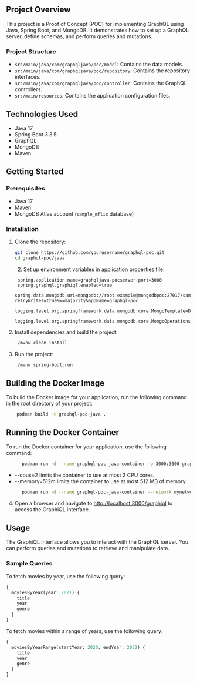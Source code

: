 ## Project Overview

This project is a Proof of Concept (POC) for implementing GraphQL using Java, Spring Boot, and MongoDB. It demonstrates how to set up a GraphQL server, define schemas, and perform queries and mutations.

### Project Structure
- `src/main/java/com/graphqljava/poc/model`: Contains the data models.
- `src/main/java/com/graphqljava/poc/repository`: Contains the repository interfaces.
- `src/main/java/com/graphqljava/poc/controller`: Contains the GraphQL controllers.
- `src/main/resources`: Contains the application configuration files.

## Technologies Used

- Java 17
- Spring Boot 3.3.5
- GraphQL
- MongoDB
- Maven

## Getting Started

### Prerequisites

- Java 17
- Maven
- MongoDB Atlas account \(`sample_mflix` database\)

### Installation

1. Clone the repository:
   ```sh
   git clone https://github.com/yourusername/graphql-poc.git
   cd graphql-poc/java
    ```
   2. Set up environment variables in application properties file.
   ```
    spring.application.name=graphqljava-pocserver.port=3000
    spring.graphql.graphiql.enabled=true
    spring.data.mongodb.uri=mongodb://root:example@mongodbpoc:27017/sample_mflix?retryWrites=true&w=majority&appName=graphql-poc
    logging.level.org.springframework.data.mongodb.core.MongoTemplate=DEBUG
    logging.level.org.springframework.data.mongodb.core.MongoOperations=DEBUG
      ```
   
3. Install dependencies and build the project:  
    ````sh
    ./mvnw clean install    
    ````
4. Run the project:
   ```sh
   ./mvnw spring-boot:run
   ```


## Building the Docker Image
To build the Docker image for your application, run the following command in the root directory of your project:

```sh
    podman build -t graphql-poc-java .
```

## Running the Docker Container
To run the Docker container for your application, use the following command:

```sh
      podman run -d --name graphql-poc-java-container -p 3000:3000 graphql-poc-java
```
- --cpus=2 limits the container to use at most 2 CPU cores.
- --memory=512m limits the container to use at most 512 MB of memory.
```sh
      podman run -d --name graphql-poc-java-container --network mynetwork -p 3000:3000 --cpus=3 --memory=1g graphql-poc-java
```

4. Open a browser and navigate to [http://localhost:3000/graphiql](http://localhost:3000/graphiql) to access the GraphiQL interface.

## Usage

The GraphiQL interface allows you to interact with the GraphQL server. You can perform queries and mutations to retrieve and manipulate data.

### Sample Queries

To fetch movies by year, use the following query:
```graphql
{
  moviesByYear(year: 2021) {
    title
    year
    genre
  }
}
```

To fetch movies within a range of years, use the following query:
```graphql
{
  moviesByYearRange(startYear: 2020, endYear: 2022) {
    title
    year
    genre
  }
}
```
